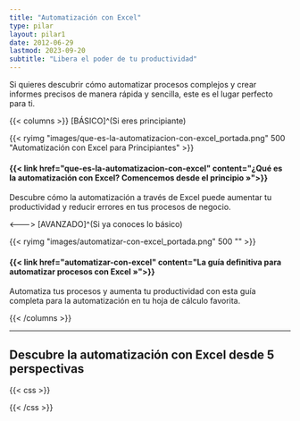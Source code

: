 ```yaml
---
title: "Automatización con Excel"
type: pilar
layout: pilar1
date: 2012-06-29
lastmod: 2023-09-20
subtitle: "Libera el poder de tu productividad"
---
```



Si quieres descubrir cómo automatizar procesos complejos y crear informes precisos de manera rápida y sencilla, este es el lugar perfecto para ti.

{{< columns >}}
[BÁSICO]^(Si eres principiante)

{{< ryimg "images/que-es-la-automatizacion-con-excel_portada.png" 500 "Automatización con Excel para Principiantes" >}}

<h4>{{< link href="que-es-la-automatizacion-con-excel" content="¿Qué es la automatización con Excel? Comencemos desde el principio »">}}</h4>


Descubre cómo la automatización a través de Excel puede aumentar tu productividad y reducir errores en tus procesos de negocio.

<--->
[AVANZADO]^(Si ya conoces lo básico)

{{< ryimg "images/automatizar-con-excel_portada.png" 500 "" >}}

<h4>{{< link href="automatizar-con-excel" content="La guía definitiva para automatizar procesos con Excel »">}}</h4>

Automatiza tus procesos y aumenta tu productividad con esta guía completa para la automatización en tu hoja de cálculo favorita.

{{< /columns >}}

---

## Descubre la automatización con Excel desde 5 perspectivas


{{< css >}}
<style>
    .gdoc-columns__content.gdoc-markdown--nested.flex-even {
    background-color: aliceblue;
    padding: 10px;
    border: 1px solid darkgray;
}
</style>
{{< /css >}}
